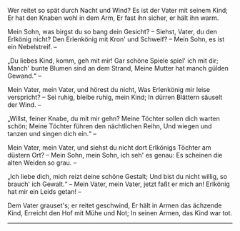 Wer reitet so spät durch Nacht und Wind?
Es ist der Vater mit seinem Kind;
Er hat den Knaben wohl in dem Arm,
Er fast ihn sicher, er hält ihn warm.

Mein Sohn, was birgst du so bang dein Gesicht? –
Siehst, Vater, du den Erlkönig nicht?
Den Erlenkönig mit Kron' und Schweif? –
Mein Sohn, es ist ein Nebelstreif. –

„Du liebes Kind, komm, geh mit mir!
Gar schöne Spiele spiel' ich mit dir;
Manch' bunte Blumen sind an dem Strand,
Meine Mutter hat manch gülden Gewand.“ –

Mein Vater, mein Vater, und hörest du nicht,
Was Erlenkönig mir leise verspricht? –
Sei ruhig, bleibe ruhig, mein Kind;
In dürren Blättern säuselt der Wind. –

„Willst, feiner Knabe, du mit mir gehn?
Meine Töchter sollen dich warten schön;
Meine Töchter führen den nächtlichen Reihn,
Und wiegen und tanzen und singen dich ein.“ –

Mein Vater, mein Vater, und siehst du nicht dort
Erlkönigs Töchter am düstern Ort? –
Mein Sohn, mein Sohn, ich seh' es genau:
Es scheinen die alten Weiden so grau. –

„Ich liebe dich, mich reizt deine schöne Gestalt;
Und bist du nicht willig, so brauch' ich Gewalt.“ –
Mein Vater, mein Vater, jetzt faßt er mich an!
Erlkönig hat mir ein Leids getan! –

Dem Vater grauset's; er reitet geschwind,
Er hält in Armen das ächzende Kind,
Erreicht den Hof mit Mühe und Not;
In seinen Armen, das Kind war tot.

---